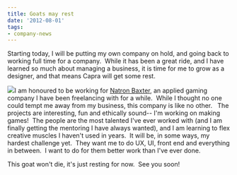 ```yaml
---
title: Goats may rest
date: '2012-08-01'
tags:
- company-news
---
```


Starting today, I will be putting my own company on hold, and going back to working full time for a company.  While it has been a great ride, and I have learned so much about managing a business, it is time for me to grow as a designer, and that means Capra will get some rest.

![](http://thisiscapra.com/wp-content/uploads/2012/08/goat-sleeping-300x225.jpg)I am honoured to be working for 
[Natron Baxter](http://natronbaxter.com/), an applied gaming company I have been freelancing with for a while.  While I thought no one could tempt me away from my business, this company is like no other.   The projects are interesting, fun and ethically sound-- I'm working on making games!  The people are the most talented I've ever worked with (and I am finally getting the mentoring I have always wanted), and I am learning to flex creative muscles I haven't used in years.  It will be, in some ways, my hardest challenge yet.  They want me to do UX, UI, front end and everything in between.  I want to do for them better work than I've ever done.

This goat won't die, it's just resting for now.  See you soon!
